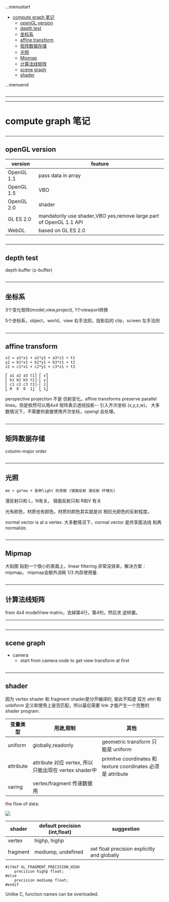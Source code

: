 ...menustart

 - [compute graph 笔记](#674fa9dea02b179c756a79f705d54783)
     - [openGL version](#1811ce44202cb15c45b18d1ef4081860)
     - [depth test](#8de271865f3a858ddf544a94e44468b1)
     - [坐标系](#9109ef363a06715e7c00921de32df1bd)
     - [affine transform](#89b41f9981538b388efe60606a182986)
     - [矩阵数据存储](#a057710da10201eb39d68a6c747982b5)
     - [光照](#dde9a447b2a15bf1818a818f8b3b78fd)
     - [Mipmap](#75cfa28027d393dfbc5cb09dbe34b44e)
     - [计算法线矩阵](#94097cd1cb4b2162a7f62aab1801143f)
     - [scene graph](#6d756681478ba7bbe5b33b412e7fd283)
     - [shader](#842e3e5fe6c1b834705abd4bcb213342)

...menuend


<h2 id="674fa9dea02b179c756a79f705d54783"></h2>

-----
-----

# compute graph 笔记

<h2 id="1811ce44202cb15c45b18d1ef4081860"></h2>

-----

## openGL version

 version | feature
--- | --- 
OpenGL 1.1  | pass data in array
OpenGL 1.5  | VBO
OpenGL 2.0 | shader
GL ES 2.0  | mandatorily use shader,VBO yes,remove large part of OpenGL 1.1 API
WebGL |  based on GL ES 2.0


<h2 id="8de271865f3a858ddf544a94e44468b1"></h2>

-----

## depth test

depth buffer (z-buffer)

<h2 id="9109ef363a06715e7c00921de32df1bd"></h2>

-----

## 坐标系

3个变化矩阵(model,view,project), 1个viewport转换

5个坐标系，object，world，view 右手法则，投影后的 clip，screen 左手法则


<h2 id="89b41f9981538b388efe60606a182986"></h2>

-----

## affine transform 

```
x2 = a1*x1 + a2*y1 + a3*z1 + t1
y2 = b1*x1 + b2*y1 + b3*z1 + t2
z2 = c1*x1 + c2*y1 + c3*z1 + t3

⎡ a1 a2 a3 t1⎤ ⎡ x⎤
⎢ b1 b2 b3 t2⎥·⎢ y⎥
⎢ c1 c2 c3 t3⎥·⎢ z⎥
⎣ 0  0  0  1⎦  ⎣ 1⎦
```

perspective projection 不是 仿射变化。affine transforms preserve parallel lines。但是依然可以用4x4 矩阵表示透视投影-- 引入齐次坐标 (x,y,z,w)。 大多数情况下，不需要你直接使用齐次坐标，opengl 会处理。


<h2 id="a057710da10201eb39d68a6c747982b5"></h2>

-----

## 矩阵数据存储

column-major order 

<h2 id="dde9a447b2a15bf1818a818f8b3b78fd"></h2>

-----

## 光照

`me + ga*ma + 各种light 的贡献 (镜面反射 漫反射 环境光)`

漫反射只和 L，N有关。  镜面反射只和 R和V 有关

光有颜色，材质也有颜色。材质的颜色其实就是对 相应光颜色的反射程度。

normal vector is at a vertex.  大多数情况下，normal vector 是共享面法线 和再normalize.

<h2 id="75cfa28027d393dfbc5cb09dbe34b44e"></h2>

-----

## Mipmap

大贴图 贴到一个很小的表面上，linear filtering  非常没效率，解决方案：mipmap。 mipmap会额外消耗 1/3 内存使用量.


<h2 id="94097cd1cb4b2162a7f62aab1801143f"></h2>

-----

## 计算法线矩阵

from 4x4 modelView matrix，去掉第4行，第4列，然后求 逆转置。


----


<h2 id="6d756681478ba7bbe5b33b412e7fd283"></h2>

-----

## scene graph

 - camera
    - start from camera node to get view transform at first

<h2 id="842e3e5fe6c1b834705abd4bcb213342"></h2>

-----

## shader

因为 vertex shader 和 fragment shader是分开编译的, 彼此不知道 双方 attri 和 unbiform 定义和使用上是否匹配，所以最后需要 link 才能产生一个完整的  shader program.

变量类型 | 用途,限制 | 其他
--- | --- | --- 
uniform | globally,readonly | geometric transform 只能是 uniform
attribute |  attribute 对应 vertex, 所以只能出现在 vertex shader中  | primitve coordinates 和 texture coordinates 必须是 attribute
varing | vertex/fragment 传递数据用 | 


the flow of data:

![](../imgs/cg6_webgl_gsgl_workflow.png)


shader | default precision (int,float) | suggestion 
--- | --- | --- 
vertex |  highp, highp | 
fragment |  mediump, undefined | set float precision explicitly and globally

```
#ifdef GL_FRAGMENT_PRECISION_HIGH
    precision highp float;
#else
    precision mediump float;
#endif
```


Unlike C, function names can be overloaded.







